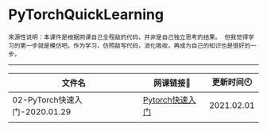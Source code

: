 # PyTorchQuickLearning

`来源性说明：本课件是根据网课自己全程敲的代码，并非是自己独立思考的结果。
但我觉得学习的第一步就是模仿吧。作为学习，仿照敲写代码，消化吸收，再成为自己的知识也是很好的一步。`

---

| 文件名                        | 网课链接🔗                                                    | 更新时间🕙  |
| ----------------------------- | ------------------------------------------------------------ | ---------- |
| 02-PyTorch快速入门-2020.01.29 | [Pytorch快速入门](https://www.bilibili.com/video/BV1iv41117Zg) | 2021.02.01 |
|                               |                                                              |            |

